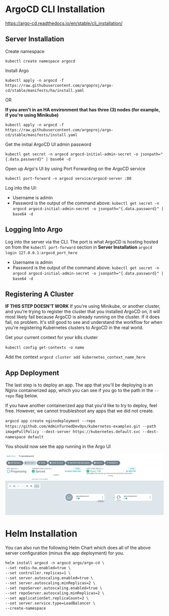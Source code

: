 # ArgoCD CLI Installation
https://argo-cd.readthedocs.io/en/stable/cli_installation/

## Server Installation
Create namespace

```
kubectl create namespace argocd
```

Install Argo
```
kubectl apply -n argocd -f https://raw.githubusercontent.com/argoproj/argo-cd/stable/manifests/ha/install.yaml
```

OR

**If you aren't in an HA environment that has three (3) nodes (for example, if you're using Minikube)**

```
kubectl apply -n argocd -f https://raw.githubusercontent.com/argoproj/argo-cd/stable/manifests/install.yaml
```

Get the initial ArgoCD UI admin password
```
kubectl get secret -n argocd argocd-initial-admin-secret -o jsonpath="{.data.password}" | base64 -d
```

Open up Argo's UI by using Port Forwarding on the ArgoCD service

```
kubectl port-forward -n argocd service/argocd-server :80
```

Log into the UI:

- Username is admin
- Password is the output of the command above: `kubectl get secret -n argocd argocd-initial-admin-secret -o jsonpath="{.data.password}" | base64 -d`

## Logging Into Argo
Log into the server via the CLI. The port is what ArgoCD is hosting hosted on from the `kubectl port-forward` section in **Server Installation**
`argocd login 127.0.0.1:argocd_port_here`

- Username is admin
- Password is the output of the command above: `kubectl get secret -n argocd argocd-initial-admin-secret -o jsonpath="{.data.password}" | base64 -d`

## Registering A Cluster
**IF THIS STEP DOESN'T WORK**
If you're using Minikube, or another cluster, and you're trying to register the cluster that you installed ArgoCD on, it will most likely fail because ArgoCD is already running on the cluster. If it does fail, no problem. It's still good to see and understand the workflow for when you're registering Kubernetes clusters to ArgoCD in the real world.

Get your current context for your k8s cluster

`kubectl config get-contexts -o name`

Add the context
`argocd cluster add kubernetes_context_name_here`

## App Deployment
The last step is to deploy an app. The app that you'll be deploying is an Nginx containerized app, which you can see if you go to the path in the `--repo` flag below.

If you have another containerized app that you'd like to try to deploy, feel free. However, we cannot troubleshoot any apps that we did not create.

`argocd app create nginxdeployment --repo https://github.com/AdminTurnedDevOps/kubernetes-examples.git --path imagePullPolicy --dest-server https://kubernetes.default.svc --dest-namespace default`

You should now see the app running in the Argo UI

![](../../images/3.png)

# Helm Installation

You can also run the following Helm Chart which does all of the above server configuration (minus the app deployment) for you.

```
helm install argocd -n argocd argo/argo-cd \
--set redis-ha.enabled=true \
--set controller.replicas=1 \
--set server.autoscaling.enabled=true \
--set server.autoscaling.minReplicas=2 \
--set repoServer.autoscaling.enabled=true \
--set repoServer.autoscaling.minReplicas=2 \
--set applicationSet.replicaCount=2 \
--set server.service.type=LoadBalancer \
--create-namespace
```